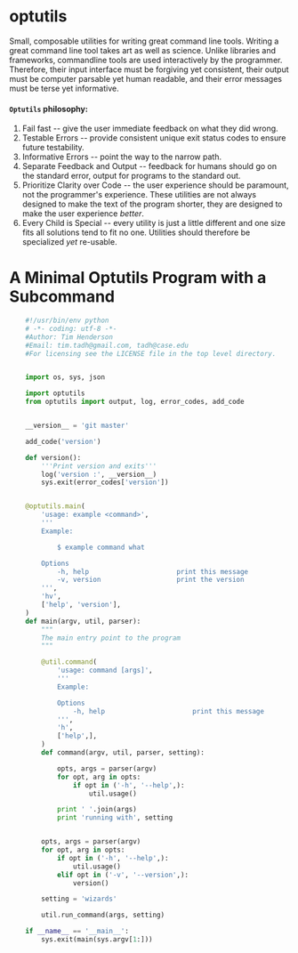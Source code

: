 optutils
========

Small, composable utilities for writing great command line tools. Writing
a great command line tool takes art as well as science. Unlike libraries and
frameworks, commandline tools are used interactively by the programmer.
Therefore, their input interface must be forgiving yet consistent, their output
must be computer parsable yet human readable, and their error messages must be
terse yet informative.

#### `Optutils` philosophy:

1. Fail fast -- give the user immediate feedback on what they did wrong.
2. Testable Errors -- provide consistent unique exit status codes to ensure
   future testability.
3. Informative Errors -- point the way to the narrow path.
4. Separate Feedback and Output -- feedback for humans should go on the standard
   error, output for programs to the standard out.
5. Prioritize Clarity over Code -- the user experience should be paramount, not
   the programmer's experience. These utilities are not always designed to make
   the text of the program shorter, they are designed to make the user
   experience *better*.
6. Every Child is Special -- every utility is just a little different and one
   size fits all solutions tend to fit no one. Utilities should therefore be
   specialized *yet* re-usable.

# A Minimal Optutils Program with a Subcommand

```python
    #!/usr/bin/env python
    # -*- coding: utf-8 -*-
    #Author: Tim Henderson
    #Email: tim.tadh@gmail.com, tadh@case.edu
    #For licensing see the LICENSE file in the top level directory.


    import os, sys, json

    import optutils
    from optutils import output, log, error_codes, add_code


    __version__ = 'git master'

    add_code('version')

    def version():
        '''Print version and exits'''
        log('version :', __version__)
        sys.exit(error_codes['version'])


    @optutils.main(
        'usage: example <command>',
        '''
        Example:

            $ example command what

        Options
            -h, help                      print this message
            -v, version                   print the version
        ''',
        'hv',
        ['help', 'version'],
    )
    def main(argv, util, parser):
        """
        The main entry point to the program
        """

        @util.command(
            'usage: command [args]',
            '''
            Example:

            Options
                -h, help                      print this message
            ''',
            'h',
            ['help',],
        )
        def command(argv, util, parser, setting):

            opts, args = parser(argv)
            for opt, arg in opts:
                if opt in ('-h', '--help',):
                    util.usage()

            print ' '.join(args)
            print 'running with', setting


        opts, args = parser(argv)
        for opt, arg in opts:
            if opt in ('-h', '--help',):
                util.usage()
            elif opt in ('-v', '--version',):
                version()

        setting = 'wizards'

        util.run_command(args, setting)

    if __name__ == '__main__':
        sys.exit(main(sys.argv[1:]))
```


